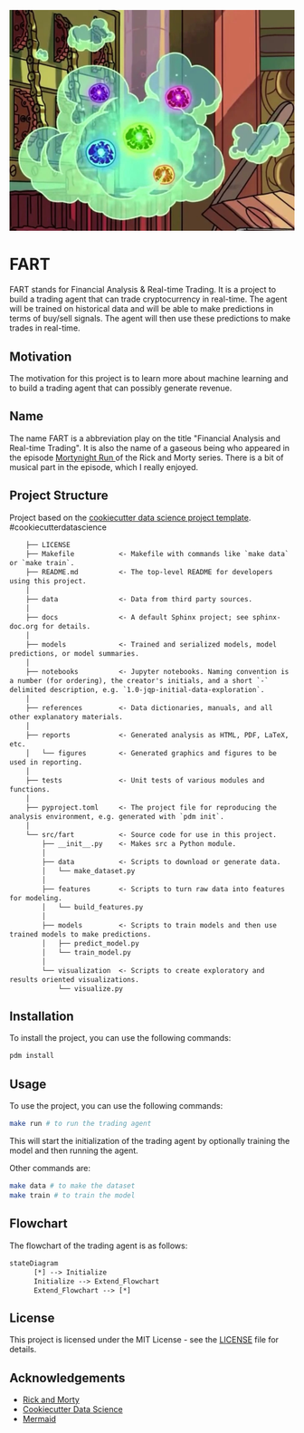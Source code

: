 ![FART](./fart.webp)

# FART

FART stands for Financial Analysis & Real-time Trading. It is a project to build a trading agent that can trade cryptocurrency in real-time. The agent will be trained on historical data and will be able to make predictions in terms of buy/sell signals. The agent will then use these predictions to make trades in real-time.

## Motivation

The motivation for this project is to learn more about machine learning and to build a trading agent that can possibly generate revenue.

## Name

The name FART is a abbreviation play on the title "Financial Analysis and Real-time Trading". It is also the name of a gaseous being who appeared in the episode [Mortynight Run
](https://www.imdb.com/title/tt4832254/) of the Rick and Morty series. There is a bit of musical part in the episode, which I really enjoyed. 

## Project Structure

Project based on the [cookiecutter data science project template](https://drivendata.github.io/cookiecutter-data-science/). #cookiecutterdatascience

```
    ├── LICENSE
    ├── Makefile           <- Makefile with commands like `make data` or `make train`.
    ├── README.md          <- The top-level README for developers using this project.
    │
    ├── data               <- Data from third party sources.
    │
    ├── docs               <- A default Sphinx project; see sphinx-doc.org for details.
    │
    ├── models             <- Trained and serialized models, model predictions, or model summaries.
    │
    ├── notebooks          <- Jupyter notebooks. Naming convention is a number (for ordering), the creator's initials, and a short `-` delimited description, e.g. `1.0-jqp-initial-data-exploration`.
    │
    ├── references         <- Data dictionaries, manuals, and all other explanatory materials.
    │
    ├── reports            <- Generated analysis as HTML, PDF, LaTeX, etc.
    │   └── figures        <- Generated graphics and figures to be used in reporting.
    │
    ├── tests              <- Unit tests of various modules and functions.
    │
    ├── pyproject.toml     <- The project file for reproducing the analysis environment, e.g. generated with `pdm init`.
    │                         
    └── src/fart           <- Source code for use in this project.
        ├── __init__.py    <- Makes src a Python module.
        │
        ├── data           <- Scripts to download or generate data.
        │   └── make_dataset.py
        │
        ├── features       <- Scripts to turn raw data into features for modeling.
        │   └── build_features.py
        │
        ├── models         <- Scripts to train models and then use trained models to make predictions.
        │   ├── predict_model.py
        │   └── train_model.py
        │
        └── visualization  <- Scripts to create exploratory and results oriented visualizations.
            └── visualize.py
```

## Installation

To install the project, you can use the following commands:

```bash
pdm install
```

## Usage

To use the project, you can use the following commands:

```bash
make run # to run the trading agent
```

This will start the initialization of the trading agent by optionally training the model and then running the agent.

Other commands are:

```bash
make data # to make the dataset
make train # to train the model
```

## Flowchart

The flowchart of the trading agent is as follows:

```mermaid
stateDiagram
      [*] --> Initialize
      Initialize --> Extend_Flowchart
      Extend_Flowchart --> [*]
```

## License

This project is licensed under the MIT License - see the [LICENSE](LICENSE) file for details.

## Acknowledgements

- [Rick and Morty](https://www.imdb.com/title/tt2861424/)
- [Cookiecutter Data Science](https://drivendata.github.io/cookiecutter-data-science/)
- [Mermaid](https://mermaid-js.github.io/mermaid/#/)
